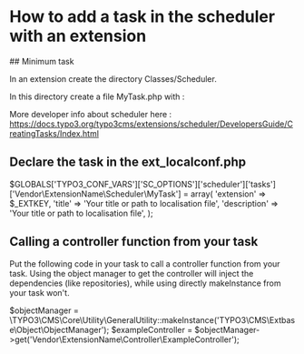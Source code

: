 # How to add a task in the scheduler with an extension

## Minimum task

In an extension create the directory Classes/Scheduler.

In this directory create a file MyTask.php with :
<?php
namespace Vendor\ExtensionName\Scheduler;

class MyTask extends \TYPO3\CMS\Scheduler\Task\AbstractTask {
    public function execute() {
        // Your code

        // Don't forget to return a boolean to let know the scheduler if the task have failed or successed
    }   
}
?>

More developer info about scheduler here : https://docs.typo3.org/typo3cms/extensions/scheduler/DevelopersGuide/CreatingTasks/Index.html

## Declare the task in the ext_localconf.php

$GLOBALS['TYPO3_CONF_VARS']['SC_OPTIONS']['scheduler']['tasks']['Vendor\\ExtensionName\\Scheduler\\MyTask'] = array(
    'extension' => $_EXTKEY,
    'title' => 'Your title or path to localisation file',
    'description' => 'Your title or path to localisation file',
);

## Calling a controller function from your task
Put the following code in your task to call a controller function from your task. 
Using the object manager to get the controller will inject the dependencies (like repositories), while using directly makeInstance from your task won't.

$objectManager = \TYPO3\CMS\Core\Utility\GeneralUtility::makeInstance('TYPO3\CMS\Extbase\Object\ObjectManager');
$exampleController = $objectManager->get('Vendor\ExtensionName\Controller\ExampleController');
